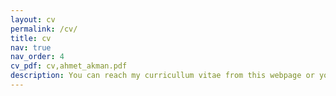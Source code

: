 ```yaml
---
layout: cv
permalink: /cv/
title: cv
nav: true
nav_order: 4
cv_pdf: cv,ahmet_akman.pdf
description: You can reach my curricullum vitae from this webpage or you can just click to the pdf button.
---
```

